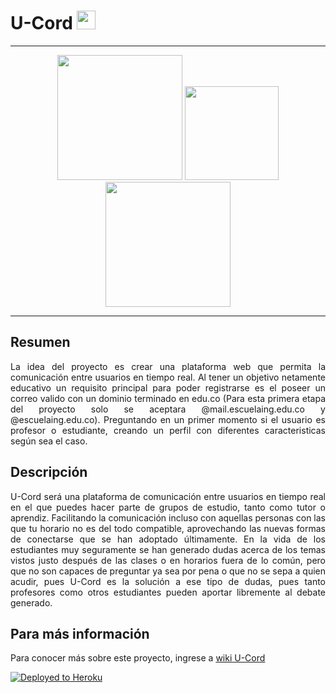 <h1>U-Cord <img width="30" height="30" src="https://image.flaticon.com/icons/png/512/2232/2232688.png"></h1>

***
<div align="center">
   <img width="200" height="200" src="https://image.flaticon.com/icons/png/512/2620/2620993.png">
   <img width="150" height="150" src="https://image.flaticon.com/icons/png/512/892/892662.png">
   <img width="200" height="200" src="https://image.flaticon.com/icons/png/512/1043/1043701.png">
</div>

***
<div>
   <h2> Resumen</h2>
<p align="justify"> La idea del proyecto es crear una plataforma web que permita la comunicación entre usuarios en tiempo real.
Al tener un objetivo netamente educativo un requisito principal para poder registrarse es el poseer un correo valido con un dominio terminado en edu.co (Para esta primera etapa del proyecto solo se aceptara @mail.escuelaing.edu.co y @escuelaing.edu.co).
Preguntando en un primer momento si el usuario es profesor o estudiante, creando un perfil con diferentes caracteristicas según sea el caso.
</p>

   <h2>Descripción</h2>
<p align="justify"> U-Cord será una plataforma de comunicación entre usuarios en tiempo real en el que puedes hacer parte de grupos de estudio, tanto como tutor o aprendiz.
Facilitando la comunicación incluso con aquellas personas con las que tu horario no es del todo compatible, aprovechando las nuevas formas de conectarse que se han adoptado últimamente.
En la vida de los estudiantes muy seguramente se han generado dudas acerca de los temas vistos justo después de las clases o en horarios fuera de lo común, pero que no son capaces de preguntar ya sea por pena o que no se sepa a quien acudir, pues U-Cord es la solución a ese tipo de dudas, pues tanto profesores como otros estudiantes pueden aportar libremente al debate generado.
</p>

  <h2> Para más información</h2>

Para conocer más sobre este proyecto, ingrese a [wiki U-Cord](https://github.com/LaEsquinaDeLaMesaRedonda/U-Cord/wiki)

[![Deployed to Heroku](https://www.herokucdn.com/deploy/button.png)](https://u-cord.herokuapp.com/)

